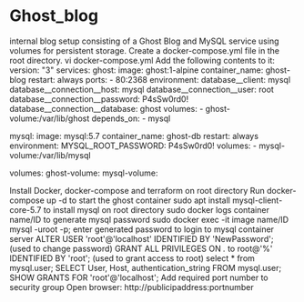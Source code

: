 # Ghost_blog
internal blog setup consisting of a Ghost Blog and MySQL service using volumes for persistent storage.
Create a docker-compose.yml file in the root directory.
vi docker-compose.yml
Add the following contents to it:
 version: "3"
 services:
   ghost:
     image: ghost:1-alpine
     container_name: ghost-blog
     restart: always
     ports:
     - 80:2368
     environment:
       database__client: mysql
       database__connection__host: mysql
       database__connection__user: root
       database__connection__password: P4sSw0rd0!
       database__connection__database: ghost
     volumes:
       - ghost-volume:/var/lib/ghost
     depends_on:
       - mysql

   mysql:
     image: mysql:5.7
     container_name: ghost-db
     restart: always
     environment:
       MYSQL_ROOT_PASSWORD: P4sSw0rd0!
     volumes:
       - mysql-volume:/var/lib/mysql

 volumes:
   ghost-volume:
   mysql-volume:
   
   Install Docker, docker-compose and terraform on root directory
   Run docker-compose up -d to start the ghost container
   sudo apt install mysql-client-core-5.7 to install mysql on root directory
   sudo docker logs container name/ID to generate mysql password
   sudo docker exec -it image name/ID mysql -uroot -p; enter generated password to login to mysql container server
   ALTER USER 'root'@'localhost' IDENTIFIED BY 'NewPassword'; (used to change password)
   GRANT ALL PRIVILEGES ON *.* to root@'%' IDENTIFIED BY 'root'; (used to grant access to root)
   select * from mysql.user;
   SELECT User, Host, authentication_string FROM mysql.user;
   SHOW GRANTS FOR 'root'@'localhost';
   Add required port number to security group
   Open browser: http://publicipaddress:portnumber
   


   

